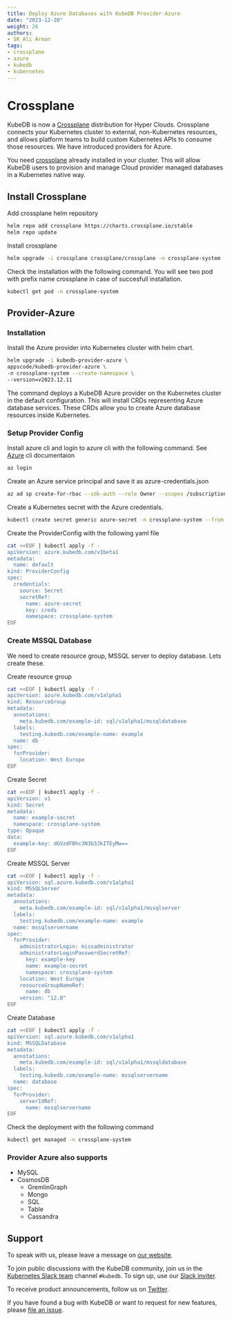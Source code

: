 ```yaml
---
title: Deploy Azure Databases with KubeDB Provider-Azure
date: "2023-12-20"
weight: 26
authors:
- SK Ali Arman
tags:
- crossplane
- azure
- kubedb
- kubernetes
---
```


 # Crossplane


KubeDB is now a [Crossplane](https://www.crossplane.io/) distribution for Hyper Clouds. Crossplane connects your Kubernetes cluster to external, non-Kubernetes resources, and allows platform teams to build custom Kubernetes APIs to consume those resources. We have introduced providers for Azure.

You need [crossplane](https://docs.crossplane.io/v1.14/) already installed in your cluster. This will allow KubeDB users to provision and manage Cloud provider managed databases in a Kubernetes native way.


 ## Install Crossplane

Add crossplane helm repository

```bash
helm repo add crossplane https://charts.crossplane.io/stable
helm repo update
```
Install crossplane

```bash
helm upgrade -i crossplane crossplane/crossplane -n crossplane-system --create-namespace
```

Check the installation with the following command. You will see two pod with prefix name crossplane in case of succesfull installation.

```bash
kubectl get pod -n crossplane-system
```

 ## Provider-Azure

 ### Installation

Install the Azure provider into Kubernetes cluster with helm chart.

```bash
helm upgrade -i kubedb-provider-azure \
appscode/kubedb-provider-azure \
-n crossplane-system --create-namespace \
--version=v2023.12.11
```

The command deploys a KubeDB Azure provider on the Kubernetes cluster in the default configuration. This will install CRDs representing Azure database services. These CRDs allow you to create Azure database resources inside Kubernetes.
 
### Setup Provider Config

Install azure cli and login to azure cli with the following command. See [Azure](https://learn.microsoft.com/en-us/cli/azure/install-azure-cli) cli documentaion

```bash
az login
```

Create an Azure service principal and save it as azure-credentials.json

```bash
az ad sp create-for-rbac --sdk-auth --role Owner --scopes /subscriptions/your-subscription-id >azure-credentials.json
```

Create a Kubernetes secret with the Azure credentials.

```bash
kubectl create secret generic azure-secret -n crossplane-system --from-file=creds=./azure-credentials.json
```

Create the ProviderConfig with the following yaml file

```bash
cat <<EOF | kubectl apply -f -
apiVersion: azure.kubedb.com/v1beta1
metadata:
  name: default
kind: ProviderConfig
spec:
  credentials:
    source: Secret
    secretRef:
      name: azure-secret
      key: creds
      namespace: crossplane-system
EOF
```

 ### Create MSSQL Database

We need to create resource group, MSSQL server to deploy database. Lets create these.

Create resource group

```bash
cat <<EOF | kubectl apply -f -
apiVersion: azure.kubedb.com/v1alpha1
kind: ResourceGroup
metadata:
  annotations:
    meta.kubedb.com/example-id: sql/v1alpha1/mssqldatabase
  labels:
    testing.kubedb.com/example-name: example
  name: db
spec:
  forProvider:
    location: West Europe
EOF
```

Create Secret

```bash
cat <<EOF | kubectl apply -f -
apiVersion: v1
kind: Secret
metadata:
  name: example-secret
  namespace: crossplane-system
type: Opaque
data:
  example-key: dGVzdFBhc3N3b3JkITEyMw==
EOF
```
Create MSSQL Server

```bash
cat <<EOF | kubectl apply -f -
apiVersion: sql.azure.kubedb.com/v1alpha1
kind: MSSQLServer
metadata:
  annotations:
    meta.kubedb.com/example-id: sql/v1alpha1/mssqlserver
  labels:
    testing.kubedb.com/example-name: example
  name: mssqlservername
spec:
  forProvider:
    administratorLogin: missadministrator
    administratorLoginPasswordSecretRef:
      key: example-key
      name: example-secret
      namespace: crossplane-system
    location: West Europe
    resourceGroupNameRef:
      name: db
    version: "12.0"
EOF
```
Create Database

```bash
cat <<EOF | kubectl apply -f -
apiVersion: sql.azure.kubedb.com/v1alpha1
kind: MSSQLDatabase
metadata:
  annotations:
    meta.kubedb.com/example-id: sql/v1alpha1/mssqldatabase
  labels:
    testing.kubedb.com/example-name: mssqlservername
  name: database
spec:
  forProvider:
    serverIdRef:
      name: mssqlservername
EOF
```
Check the deployment with the following command

```bash
kubectl get managed -n crossplane-system
```
 ### Provider Azure also supports

- MySQL
- CosmosDB
  - GremlinGraph
  - Mongo
  - SQL
  - Table
  - Cassandra

 ## Support

To speak with us, please leave a message on [our website](https://appscode.com/contact/).

To join public discussions with the KubeDB community, join us in the [Kubernetes Slack team](https://kubernetes.slack.com/messages/C8149MREV/) channel `#kubedb`. To sign up, use our [Slack inviter](http://slack.kubernetes.io/).

To receive product announcements, follow us on [Twitter](https://twitter.com/KubeDB).

If you have found a bug with KubeDB or want to request for new features, please [file an issue](https://github.com/kubedb/project/issues/new).


